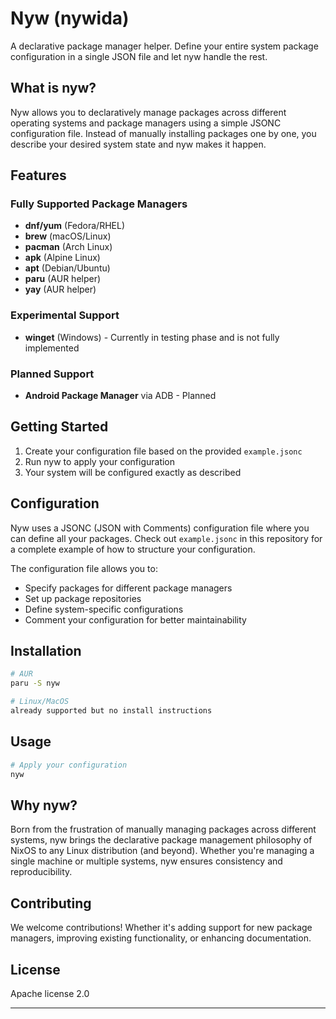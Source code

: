 # Nyw (nywida)

A declarative package manager helper. Define your entire system package configuration in a single JSON file and let nyw handle the rest.

## What is nyw?

Nyw allows you to declaratively manage packages across different operating systems and package managers using a simple JSONC configuration file. Instead of manually installing packages one by one, you describe your desired system state and nyw makes it happen.

## Features

### Fully Supported Package Managers
- **dnf/yum** (Fedora/RHEL)
- **brew** (macOS/Linux)
- **pacman** (Arch Linux)
- **apk** (Alpine Linux)
- **apt** (Debian/Ubuntu)
- **paru** (AUR helper)
- **yay** (AUR helper)

### Experimental Support
- **winget** (Windows) - Currently in testing phase and is not fully implemented

### Planned Support
- **Android Package Manager** via ADB - Planned

## Getting Started

1. Create your configuration file based on the provided `example.jsonc`
2. Run nyw to apply your configuration
3. Your system will be configured exactly as described

## Configuration

Nyw uses a JSONC (JSON with Comments) configuration file where you can define all your packages. Check out `example.jsonc` in this repository for a complete example of how to structure your configuration.

The configuration file allows you to:
- Specify packages for different package managers
- Set up package repositories
- Define system-specific configurations
- Comment your configuration for better maintainability

## Installation

```bash
# AUR
paru -S nyw

# Linux/MacOS
already supported but no install instructions
```

## Usage

```bash
# Apply your configuration
nyw
```

## Why nyw?

Born from the frustration of manually managing packages across different systems, nyw brings the declarative package management philosophy of NixOS to any Linux distribution (and beyond). Whether you're managing a single machine or multiple systems, nyw ensures consistency and reproducibility.

## Contributing

We welcome contributions! Whether it's adding support for new package managers, improving existing functionality, or enhancing documentation.

## License

Apache license 2.0

---

